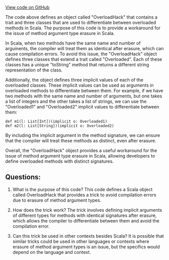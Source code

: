 [View code on GitHub](sigmastate-interpreterhttps://github.com/ScorexFoundation/sigmastate-interpreter/common/shared/src/main/scala/scalan/OverloadHack.scala)

The code above defines an object called "OverloadHack" that contains a trait and three classes that are used to differentiate between overloaded methods in Scala. The purpose of this code is to provide a workaround for the issue of method argument type erasure in Scala.

In Scala, when two methods have the same name and number of arguments, the compiler will treat them as identical after erasure, which can cause compilation errors. To avoid this issue, the "OverloadHack" object defines three classes that extend a trait called "Overloaded". Each of these classes has a unique "toString" method that returns a different string representation of the class.

Additionally, the object defines three implicit values of each of the overloaded classes. These implicit values can be used as arguments in overloaded methods to differentiate between them. For example, if we have two methods with the same name and number of arguments, but one takes a list of integers and the other takes a list of strings, we can use the "Overloaded1" and "Overloaded2" implicit values to differentiate between them:

```
def m1(l: List[Int])(implicit o: Overloaded1)
def m2(l: List[String])(implicit o: Overloaded2)
```

By including the implicit argument in the method signature, we can ensure that the compiler will treat these methods as distinct, even after erasure.

Overall, the "OverloadHack" object provides a useful workaround for the issue of method argument type erasure in Scala, allowing developers to define overloaded methods with distinct signatures.
## Questions: 
 1. What is the purpose of this code?
   This code defines a Scala object called OverloadHack that provides a trick to avoid compilation errors due to erasure of method argument types.

2. How does the trick work?
   The trick involves defining implicit arguments of different types for methods with identical signatures after erasure, which allows the compiler to differentiate between them and avoid the compilation error.

3. Can this trick be used in other contexts besides Scala?
   It is possible that similar tricks could be used in other languages or contexts where erasure of method argument types is an issue, but the specifics would depend on the language and context.